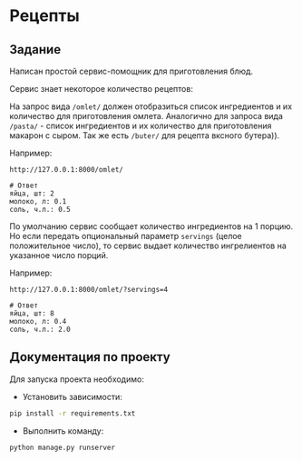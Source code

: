 # Рецепты

## Задание

Написан простой сервис-помощник для приготовления блюд.

Сервис знает некоторое количество рецептов:

На запрос вида `/omlet/` должен отобразиться список ингредиентов и их количество для приготовления омлета. Аналогично для запроса вида `/pasta/` - список ингредиентов и их количество для приготовления макарон с сыром. Так же есть `/buter/` для рецепта вксного бутера)).

Например:

```
http://127.0.0.1:8000/omlet/

# Ответ
яйца, шт: 2
молоко, л: 0.1
соль, ч.л.: 0.5
```

По умолчанию сервис сообщает количество ингредиентов на 1 порцию. Но если передать опциональный параметр `servings` (целое положительное число), то сервис выдает количество ингрелиентов на указанное число порций.

Например:

```
http://127.0.0.1:8000/omlet/?servings=4

# Ответ
яйца, шт: 8
молоко, л: 0.4
соль, ч.л.: 2.0
```

## Документация по проекту

Для запуска проекта необходимо:

- Установить зависимости:

```bash
pip install -r requirements.txt
```

- Выполнить команду:

```bash
python manage.py runserver
```
